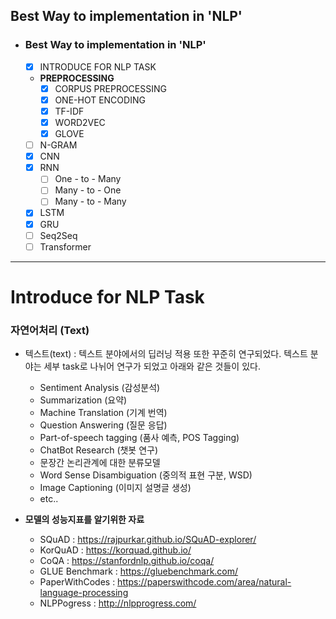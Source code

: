 ## Best Way to implementation in 'NLP'

- ### **Best Way to implementation in 'NLP'**
  - [x] INTRODUCE FOR NLP TASK
  - **PREPROCESSING**
    - [x] CORPUS PREPROCESSING
    - [x] ONE-HOT ENCODING
    - [x] TF-IDF
    - [x] WORD2VEC
    - [x] GLOVE
  - [ ] N-GRAM
  - [x] CNN
  - [x] RNN
    - [ ] One - to - Many
    - [ ] Many - to - One
    - [ ] Many - to - Many
  - [x] LSTM
  - [x] GRU
  - [ ] Seq2Seq
  - [ ] Transformer

---  

# Introduce for NLP Task

### 자연어처리 (Text)
- 텍스트(text) : 텍스트 분야에서의 딥러닝 적용 또한 꾸준히 연구되었다. 텍스트 분야는 세부 task로 나뉘어 연구가 되었고 아래와 같은 것들이 있다.

    - Sentiment Analysis (감성분석)
    - Summarization (요약)
    - Machine Translation (기계 번역)
    - Question Answering (질문 응답)
    - Part-of-speech tagging (품사 예측, POS Tagging)
    - ChatBot Research (챗봇 연구)
    - 문장간 논리관계에 대한 분류모델
    - Word Sense Disambiguation (중의적 표현 구분, WSD)
    - Image Captioning (이미지 설명글 생성)
    - etc..

- **모델의 성능지표를 알기위한 자료**
    - SQuAD : https://rajpurkar.github.io/SQuAD-explorer/
    - KorQuAD : https://korquad.github.io/
    - CoQA : https://stanfordnlp.github.io/coqa/
    - GLUE Benchmark : https://gluebenchmark.com/
    - PaperWithCodes : https://paperswithcode.com/area/natural-language-processing
    - NLPPogress : http://nlpprogress.com/
